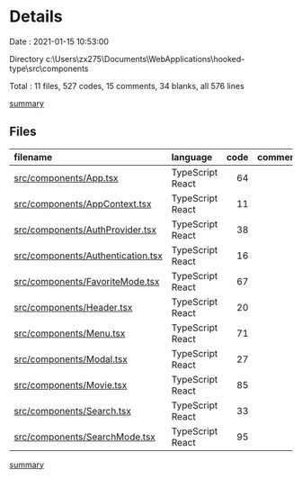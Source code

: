 # Details

Date : 2021-01-15 10:53:00

Directory c:\Users\zx275\Documents\WebApplications\hooked-type\src\components

Total : 11 files,  527 codes, 15 comments, 34 blanks, all 576 lines

[summary](results.md)

## Files
| filename | language | code | comment | blank | total |
| :--- | :--- | ---: | ---: | ---: | ---: |
| [src/components/App.tsx](/src/components/App.tsx) | TypeScript React | 64 | 3 | 6 | 73 |
| [src/components/AppContext.tsx](/src/components/AppContext.tsx) | TypeScript React | 11 | 0 | 1 | 12 |
| [src/components/AuthProvider.tsx](/src/components/AuthProvider.tsx) | TypeScript React | 38 | 0 | 2 | 40 |
| [src/components/Authentication.tsx](/src/components/Authentication.tsx) | TypeScript React | 16 | 0 | 3 | 19 |
| [src/components/FavoriteMode.tsx](/src/components/FavoriteMode.tsx) | TypeScript React | 67 | 3 | 4 | 74 |
| [src/components/Header.tsx](/src/components/Header.tsx) | TypeScript React | 20 | 0 | 3 | 23 |
| [src/components/Menu.tsx](/src/components/Menu.tsx) | TypeScript React | 71 | 3 | 4 | 78 |
| [src/components/Modal.tsx](/src/components/Modal.tsx) | TypeScript React | 27 | 3 | 2 | 32 |
| [src/components/Movie.tsx](/src/components/Movie.tsx) | TypeScript React | 85 | 2 | 2 | 89 |
| [src/components/Search.tsx](/src/components/Search.tsx) | TypeScript React | 33 | 0 | 3 | 36 |
| [src/components/SearchMode.tsx](/src/components/SearchMode.tsx) | TypeScript React | 95 | 1 | 4 | 100 |

[summary](results.md)